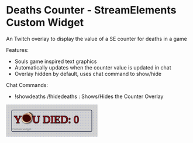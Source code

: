 # Deaths Counter - StreamElements Custom Widget

An Twitch overlay to display the value of a SE counter for deaths in a game

Features:
- Souls game inspired text graphics
- Automatically updates when the counter value is updated in chat
- Overlay hidden by default, uses chat command to show/hide

Chat Commands:
- !showdeaths /!hidedeaths : Shows/Hides the Counter Overlay

![Deaths Counter Preview](/DeathsCounter/preview.png?)
